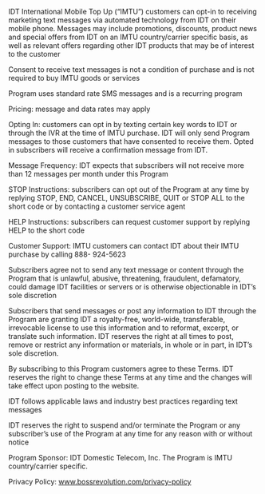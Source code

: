 

IDT International Mobile Top Up (“IMTU”) customers can opt-in to receiving marketing text
messages via automated technology from IDT on their mobile phone. Messages may include
promotions, discounts, product news and special offers from IDT on an IMTU country/carrier
specific basis, as well as relevant offers regarding other IDT products that may be of interest to
the customer

Consent to receive text messages is not a condition of purchase and is not required to buy IMTU
goods or services

Program uses standard rate SMS messages and is a recurring program

Pricing: message and data rates may apply

Opting In: customers can opt in by texting certain key words to IDT or through the IVR at the
time of IMTU purchase. IDT will only send Program messages to those customers that have
consented to receive them. Opted in subscribers will receive a confirmation message from IDT.

Message Frequency: IDT expects that subscribers will not receive more than 12 messages per
month under this Program

STOP Instructions: subscribers can opt out of the Program at any time by replying STOP, END,
CANCEL, UNSUBSCRIBE, QUIT or STOP ALL to the short code or by contacting a customer service
agent

HELP Instructions: subscribers can request customer support by replying HELP to the short code

Customer Support: IMTU customers can contact IDT about their IMTU purchase by calling 888-
924-5623

Subscribers agree not to send any text message or content through the Program that is
unlawful, abusive, threatening, fraudulent, defamatory, could damage IDT facilities or servers or
is otherwise objectionable in IDT’s sole discretion

Subscribers that send messages or post any information to IDT through the Program are
granting IDT a royalty-free, world-wide, transferable, irrevocable license to use this information
and to reformat, excerpt, or translate such information. IDT reserves the right at all times to
post, remove or restrict any information or materials, in whole or in part, in IDT’s sole discretion.

By subscribing to this Program customers agree to these Terms. IDT reserves the right to
change these Terms at any time and the changes will take effect upon posting to the website.

IDT follows applicable laws and industry best practices regarding text messages

IDT reserves the right to suspend and/or terminate the Program or any subscriber’s use of the
Program at any time for any reason with or without notice

Program Sponsor: IDT Domestic Telecom, Inc. The Program is IMTU country/carrier specific.

Privacy Policy: www.bossrevolution.com/privacy-policy
